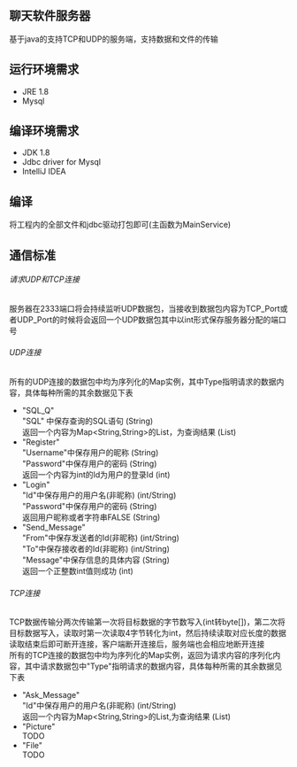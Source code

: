 ## 聊天软件服务器
基于java的支持TCP和UDP的服务端，支持数据和文件的传输
## 运行环境需求
* JRE 1.8
* Mysql
## 编译环境需求
* JDK 1.8
* Jdbc driver for Mysql
* IntelliJ IDEA
## 编译
将工程内的全部文件和jdbc驱动打包即可(主函数为MainService)
## 通信标准
###### 请求UDP和TCP连接
服务器在2333端口将会持续监听UDP数据包，当接收到数据包内容为TCP_Port或者UDP_Port的时候将会返回一个UDP数据包其中以int形式保存服务器分配的端口号
###### UDP连接
所有的UDP连接的数据包中均为序列化的Map实例，其中Type指明请求的数据内容，具体每种所需的其余数据见下表  
* "SQL_Q"   
  "SQL" 中保存查询的SQL语句 (String)  
  返回一个内容为Map<String,String>的List，为查询结果 (List)
* "Register"  
  "Username"中保存用户的昵称 (String)  
  "Password"中保存用户的密码 (String)  
  返回一个内容为int的Id为用户的登录Id (int)
* "Login"  
  "Id"中保存用户的用户名(非昵称) (int/String)  
  "Password"中保存用户的密码 (String)  
  返回用户昵称或者字符串FALSE (String)  
* "Send_Message"  
  "From"中保存发送者的Id(非昵称) (int/String)  
  "To"中保存接收者的Id(非昵称) (int/String)  
  "Message"中保存信息的具体内容 (String)  
  返回一个正整数int值则成功 (int)
###### TCP连接
TCP数据传输分两次传输第一次将目标数据的字节数写入(int转byte[])，第二次将目标数据写入，读取时第一次读取4字节转化为int，然后持续读取对应长度的数据读取结束后即可断开连接，客户端断开连接后，服务端也会相应地断开连接  
所有的TCP连接的数据包中均为序列化的Map实例，返回为请求内容的序列化内容，其中请求数据包中"Type"指明请求的数据内容，具体每种所需的其余数据见下表  
* "Ask_Message"  
  "Id"中保存用户的用户名(非昵称) (int/String)  
  返回一个内容为Map<String,String>的List,为查询结果 (List)
* "Picture"  
  TODO
* "File"  
  TODO